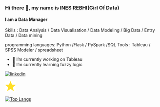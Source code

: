 ### Hi there 👋, my name is INES REBHI(Girl Of Data)
#### I am  a Data Manager


Skills : Data Analysis / Data Visualisation / Data Modeling / Big Data / Entry Data / Data mining 

programming languages: Python /Flask / PySpark /SQL
Tools : Tableau / SPSS Modeler / spreadsheet 

- 🔭 I’m currently working on Tableau
- 🌱 I’m currently learning fuzzy logic 


[<img src='https://cdn.jsdelivr.net/npm/simple-icons@3.0.1/icons/linkedin.svg' alt='linkedin' height='40'>](https://www.linkedin.com/in/https://www.linkedin.com/in/ines-rebhi-64b892184//)  

<a href='https://stars.github.com/'><img src='https://raw.githubusercontent.com/acervenky/animated-github-badges/master/assets/starbadge.gif' width='35' height='35'></a> 

[![Top Langs](https://github-readme-stats.vercel.app/api/top-langs/?username=115522)](https://github.com/anuraghazra/github-readme-stats)

